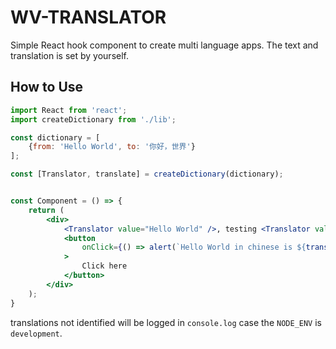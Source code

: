# WV-TRANSLATOR

Simple React hook component to create multi language apps. The text and translation is set by yourself.

## How to Use
```jsx
import React from 'react';
import createDictionary from './lib';

const dictionary = [
    {from: 'Hello World', to: '你好，世界'}
];

const [Translator, translate] = createDictionary(dictionary);


const Component = () => {
    return (
        <div>
            <Translator value="Hello World" />, testing <Translator value="Translator" /><br />
            <button
                onClick={() => alert(`Hello World in chinese is ${translate('Hello World')}`)}
            >
                Click here
            </button>
        </div>
    );
}
```

translations not identified will be logged in `console.log` case the `NODE_ENV` is `development`.